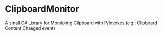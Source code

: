 # ClipboardMonitor
A small C# Library for Monitoring Clipboard with P/Invokes (e.g.: Clipboard Content Changed event)
